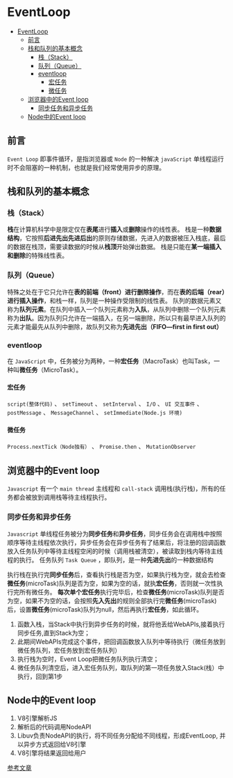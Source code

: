# EventLoop

- [EventLoop](#eventloop)
  - [前言](#前言)
  - [栈和队列的基本概念](#栈和队列的基本概念)
    - [栈（Stack）](#栈stack)
    - [队列（Queue）](#队列queue)
    - [eventloop](#eventloop-1)
      - [宏任务](#宏任务)
      - [微任务](#微任务)
  - [浏览器中的Event loop](#浏览器中的event-loop)
    - [同步任务和异步任务](#同步任务和异步任务)
  - [Node中的Event loop](#node中的event-loop)

## 前言

`Event Loop` 即事件循环，是指浏览器或 `Node` 的一种解决 `javaScript` 单线程运行时不会阻塞的一种机制，也就是我们经常使用异步的原理。

## 栈和队列的基本概念

### 栈（Stack）
**栈**在计算机科学中是限定仅在**表尾**进行**插入**或**删除**操作的线性表。 栈是一种**数据结构**，它按照**后进先出先进后出**的原则存储数据，先进入的数据被压入栈底，最后的数据在栈顶，需要读数据的时候从**栈顶**开始弹出数据。
栈是只能在**某一端插入和删除**的特殊线性表。

### 队列（Queue）

特殊之处在于它只允许在**表的前端（front）进行删除操作**，而在**表的后端（rear）进行插入操作**，和栈一样，队列是一种操作受限制的线性表。
队列的数据元素又称为**队列元素**。在队列中插入一个队列元素称为**入队**，从队列中删除一个队列元素称为**出队**。因为队列只允许在一端插入，在另一端删除，所以只有最早进入队列的元素才能最先从队列中删除，故队列又称为**先进先出（FIFO—first in first out）**

### eventloop

在 `JavaScript` 中，任务被分为两种，一种**宏任务**（MacroTask）也叫Task，一种叫**微任务**（MicroTask）。

#### 宏任务

`script(整体代码)` 、 `setTimeout` 、 `setInterval` 、 `I/O` 、 `UI 交互事件` 、 `postMessage` 、 `MessageChannel` 、 `setImmediate(Node.js 环境)` 

#### 微任务

`Process.nextTick（Node独有）` 、 `Promise.then` 、 `MutationObserver` 

## 浏览器中的Event loop

`Javascript` 有一个 `main thread` 主线程和 `call-stack` 调用栈(执行栈)，所有的任务都会被放到调用栈等待主线程执行。

### 同步任务和异步任务

`Javascript` 单线程任务被分为**同步任务**和**异步任务**，同步任务会在调用栈中按照顺序等待主线程依次执行，异步任务会在异步任务有了结果后，将注册的回调函数放入任务队列中等待主线程空闲的时候（调用栈被清空），被读取到栈内等待主线程的执行。
任务队列 `Task Queue` ，即队列，是一种**先进先出**的一种数据结构

执行栈在执行完**同步任务**后，查看执行栈是否为空，如果执行栈为空，就会去检查**微任务**(microTask)队列是否为空，如果为空的话，就执**宏任务**，否则就一次性执行完所有微任务。
**每次单个宏任务**执行完毕后，检查**微任务**(microTask)队列是否为空，如果不为空的话，会按照**先入先出**的规则全部执行完**微任务**(microTask)后，设置**微任务**(microTask)队列为null，然后再执行**宏任务**，如此循环。

1. 函数入栈，当Stack中执行到异步任务的时候，就将他丢给WebAPIs,接着执行同步任务,直到Stack为空；
2. 此期间WebAPIs完成这个事件，把回调函数放入队列中等待执行（微任务放到微任务队列，宏任务放到宏任务队列）
3. 执行栈为空时，Event Loop把微任务队列执行清空；
4. 微任务队列清空后，进入宏任务队列，取队列的第一项任务放入Stack(栈）中执行，回到第1步

## Node中的Event loop

1. V8引擎解析JS
2. 解析后的代码调用NodeAPI
3. Libuv负责NodeAPI的执行，将不同任务分配给不同线程，形成EventLoop, 并以异步方式返回给V8引擎
4. V8引擎将结果返回给用户

[参考文章](https://juejin.im/post/5e0adffbe51d4541013f0bf4)
